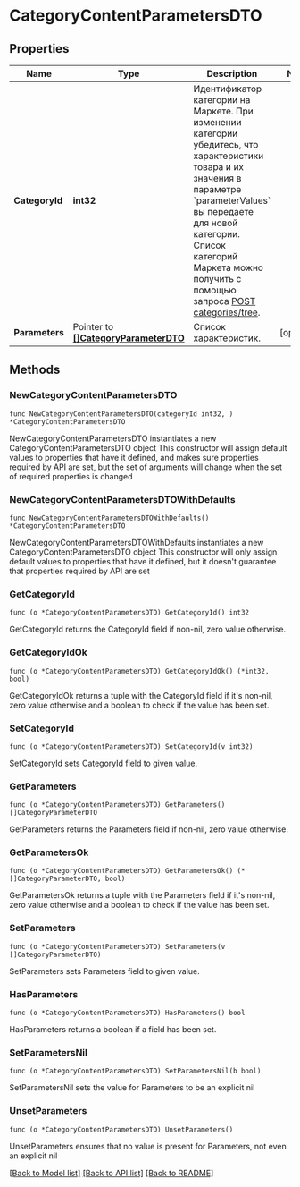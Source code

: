 # CategoryContentParametersDTO

## Properties

Name | Type | Description | Notes
------------ | ------------- | ------------- | -------------
**CategoryId** | **int32** | Идентификатор категории на Маркете.  При изменении категории убедитесь, что характеристики товара и их значения в параметре &#x60;parameterValues&#x60; вы передаете для новой категории.  Список категорий Маркета можно получить с помощью запроса  [POST categories/tree](../../reference/categories/getCategoriesTree.md).  | 
**Parameters** | Pointer to [**[]CategoryParameterDTO**](CategoryParameterDTO.md) | Список характеристик. | [optional] 

## Methods

### NewCategoryContentParametersDTO

`func NewCategoryContentParametersDTO(categoryId int32, ) *CategoryContentParametersDTO`

NewCategoryContentParametersDTO instantiates a new CategoryContentParametersDTO object
This constructor will assign default values to properties that have it defined,
and makes sure properties required by API are set, but the set of arguments
will change when the set of required properties is changed

### NewCategoryContentParametersDTOWithDefaults

`func NewCategoryContentParametersDTOWithDefaults() *CategoryContentParametersDTO`

NewCategoryContentParametersDTOWithDefaults instantiates a new CategoryContentParametersDTO object
This constructor will only assign default values to properties that have it defined,
but it doesn't guarantee that properties required by API are set

### GetCategoryId

`func (o *CategoryContentParametersDTO) GetCategoryId() int32`

GetCategoryId returns the CategoryId field if non-nil, zero value otherwise.

### GetCategoryIdOk

`func (o *CategoryContentParametersDTO) GetCategoryIdOk() (*int32, bool)`

GetCategoryIdOk returns a tuple with the CategoryId field if it's non-nil, zero value otherwise
and a boolean to check if the value has been set.

### SetCategoryId

`func (o *CategoryContentParametersDTO) SetCategoryId(v int32)`

SetCategoryId sets CategoryId field to given value.


### GetParameters

`func (o *CategoryContentParametersDTO) GetParameters() []CategoryParameterDTO`

GetParameters returns the Parameters field if non-nil, zero value otherwise.

### GetParametersOk

`func (o *CategoryContentParametersDTO) GetParametersOk() (*[]CategoryParameterDTO, bool)`

GetParametersOk returns a tuple with the Parameters field if it's non-nil, zero value otherwise
and a boolean to check if the value has been set.

### SetParameters

`func (o *CategoryContentParametersDTO) SetParameters(v []CategoryParameterDTO)`

SetParameters sets Parameters field to given value.

### HasParameters

`func (o *CategoryContentParametersDTO) HasParameters() bool`

HasParameters returns a boolean if a field has been set.

### SetParametersNil

`func (o *CategoryContentParametersDTO) SetParametersNil(b bool)`

 SetParametersNil sets the value for Parameters to be an explicit nil

### UnsetParameters
`func (o *CategoryContentParametersDTO) UnsetParameters()`

UnsetParameters ensures that no value is present for Parameters, not even an explicit nil

[[Back to Model list]](../README.md#documentation-for-models) [[Back to API list]](../README.md#documentation-for-api-endpoints) [[Back to README]](../README.md)


